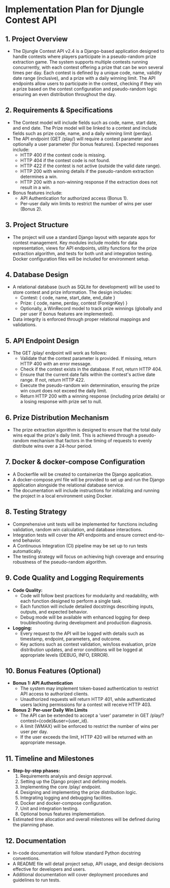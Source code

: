# Implementation Plan for Djungle Contest API

## 1. Project Overview
- The Djungle Contest API v2.4 is a Django-based application designed to handle contests where players participate in a pseudo-random prize extraction game. The system supports multiple contests running concurrently, with each contest offering a prize that can be won several times per day. Each contest is defined by a unique code, name, validity date range (inclusive), and a prize with a daily winning limit. The API endpoints allow users to participate in the contest, checking if they win a prize based on the contest configuration and pseudo-random logic ensuring an even distribution throughout the day.

## 2. Requirements & Specifications
- The Contest model will include fields such as code, name, start date, and end date. The Prize model will be linked to a contest and include fields such as prize code, name, and a daily winning limit (perday).
- The API endpoint (GET /play/) will require a contest parameter and optionally a user parameter (for bonus features). Expected responses include:
  - HTTP 400 if the contest code is missing.
  - HTTP 404 if the contest code is not found.
  - HTTP 422 if the contest is not active (outside the valid date range).
  - HTTP 200 with winning details if the pseudo-random extraction determines a win.
  - HTTP 200 with a non-winning response if the extraction does not result in a win.
- Bonus features include:
  - API Authentication for authorized access (Bonus 1).
  - Per-user daily win limits to restrict the number of wins per user (Bonus 2).

## 3. Project Structure
- The project will use a standard Django layout with separate apps for contest management. Key modules include models for data representation, views for API endpoints, utility functions for the prize extraction algorithm, and tests for both unit and integration testing. Docker configuration files will be included for environment setup.

## 4. Database Design
- A relational database (such as SQLite for development) will be used to store contest and prize information. The design includes:
  - Contest: { code, name, start_date, end_date }
  - Prize: { code, name, perday, contest (ForeignKey) }
  - Optionally, a WinRecord model to track prize winnings (globally and per user if bonus features are implemented).
- Data integrity is enforced through proper relational mappings and validations.

## 5. API Endpoint Design
- The GET /play/ endpoint will work as follows:
  - Validate that the contest parameter is provided. If missing, return HTTP 400 with an error message.
  - Check if the contest exists in the database. If not, return HTTP 404.
  - Ensure that the current date falls within the contest's active date range. If not, return HTTP 422.
  - Execute the pseudo-random win determination, ensuring the prize win count does not exceed the daily limit.
  - Return HTTP 200 with a winning response (including prize details) or a losing response with prize set to null.

## 6. Prize Distribution Mechanism
- The prize extraction algorithm is designed to ensure that the total daily wins equal the prize's daily limit. This is achieved through a pseudo-random mechanism that factors in the timing of requests to evenly distribute wins over a 24-hour period.

## 7. Docker & docker-compose Configuration
- A Dockerfile will be created to containerize the Django application.
- A docker-compose.yml file will be provided to set up and run the Django application alongside the relational database service.
- The documentation will include instructions for initializing and running the project in a local environment using Docker.

## 8. Testing Strategy
- Comprehensive unit tests will be implemented for functions including validation, random win calculation, and database interactions.
- Integration tests will cover the API endpoints and ensure correct end-to-end behavior.
- A Continuous Integration (CI) pipeline may be set up to run tests automatically.
- The testing strategy will focus on achieving high coverage and ensuring robustness of the pseudo-random algorithm.

## 9. Code Quality and Logging Requirements
- **Code Quality:**
  - Code will follow best practices for modularity and readability, with each function designed to perform a single task.
  - Each function will include detailed docstrings describing inputs, outputs, and expected behavior.
  - Debug mode will be available with enhanced logging for deep troubleshooting during development and production diagnosis.
- **Logging:**
  - Every request to the API will be logged with details such as timestamp, endpoint, parameters, and outcome.
  - Key actions such as contest validation, win/loss evaluation, prize distribution updates, and error conditions will be logged at appropriate levels (DEBUG, INFO, ERROR).

## 10. Bonus Features (Optional)
- **Bonus 1: API Authentication**
  - The system may implement token-based authentication to restrict API access to authorized clients.
  - Unauthorized requests will return HTTP 401, while authenticated users lacking permissions for a contest will receive HTTP 403.
- **Bonus 2: Per-user Daily Win Limits**
  - The API can be extended to accept a 'user' parameter in GET /play/?contest={code}&user={user_id}.
  - A limit (WMAX) will be enforced to restrict the number of wins per user per day.
  - If the user exceeds the limit, HTTP 420 will be returned with an appropriate message.

## 11. Timeline and Milestones
- **Step-by-step phases:**
  1. Requirements analysis and design approval.
  2. Setting up the Django project and defining models.
  3. Implementing the core /play/ endpoint.
  4. Designing and implementing the prize distribution logic.
  5. Integrating logging and debugging facilities.
  6. Docker and docker-compose configuration.
  7. Unit and integration testing.
  8. Optional bonus features implementation.
- Estimated time allocation and overall milestones will be defined during the planning phase.

## 12. Documentation
- In-code documentation will follow standard Python docstring conventions.
- A README file will detail project setup, API usage, and design decisions effective for developers and users.
- Additional documentation will cover deployment procedures and guidelines to run tests. 